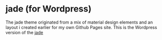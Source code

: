 jade (for Wordpress)
==================
The jade theme originated from a mix of material design elements and an layout i created earlier for my own Github Pages site. This is the Wordpress version of the [jade](https://github.com/hxkclan/jade)
